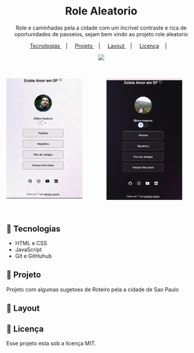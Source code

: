 <h1 align="center">Role Aleatorio</h1>

<p align="center"> Role e caminhadas pela a cidade com um incrivel contraste e rica de oportunidades de passeios, sejam bem vindo ao projeto role aleatorio </p>

<p align="center">
    <a href="##memo-Tecnologias">
    Tecnologias
    </a>
    &nbsp;&nbsp;&nbsp;| &nbsp;&nbsp;&nbsp;
    <a href="#memo-Projeto">
    Projeto
    </a>
    &nbsp;&nbsp;&nbsp;| &nbsp;&nbsp;&nbsp;
    <a href="#memo-Layout">
    Layout
    </a>
    &nbsp;&nbsp;&nbsp;| &nbsp;&nbsp;&nbsp;
    <a href="#memo-Licença">Licença</a>
     &nbsp;&nbsp;&nbsp;| &nbsp;&nbsp;&nbsp;
</p>
<p align="center">
    <img src="https://img.shields.io/static/v1?label=license&message=MIT&color49AA26&labelColor=000000"/>
</p>

<br>

<p align="center">
    <img align="left" alt="Tela Modo Light" src=".github/screen-light.png" width="40%">
     &nbsp;&nbsp;&nbsp;&nbsp;&nbsp;&nbsp;
    <img align="right " alt="Tela Modo Dark" src=".github/screen-dark.png" width="40%">
<p>

<br>

## :memo: Tecnologias

- HTML e CSS
- JavaScript
- Git e GitHuhub

## :memo: Projeto

Projeto com algumas sugetoes de Roteiro pela a cidade de Sao Paulo

## :memo: Layout

## :memo: Licença

Esse projeto esta sob a licença MIT.
